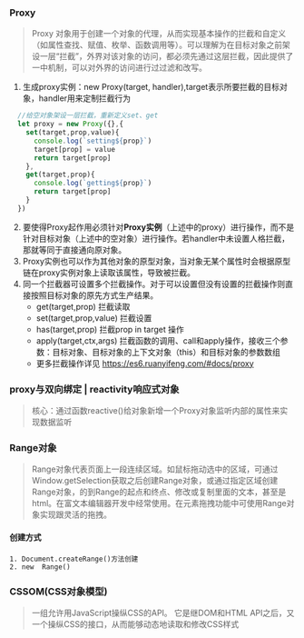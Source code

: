 ### Proxy
  > Proxy 对象用于创建一个对象的代理，从而实现基本操作的拦截和自定义（如属性查找、赋值、枚举、函数调用等）。可以理解为在目标对象之前架设一层“拦截”，外界对该对象的访问，都必须先通过这层拦截，因此提供了一中机制，可以对外界的访问进行过过滤和改写。
  1. 生成proxy实例：new Proxy(target, handler),target表示所要拦截的目标对象，handler用来定制拦截行为
  ```javascript
    //给空对象架设一层拦截，重新定义set、get
    let proxy = new Proxy({},{
      set(target,prop,value){
        console.log(`setting${prop}`)
        target[prop] = value
        return target[prop] 
      },
      get(target,prop){
        console.log(`getting${prop}`)
        return target[prop]
      }
    })
  ```
  2. 要使得Proxy起作用必须针对**Proxy实例**（上述中的proxy）进行操作，而不是针对目标对象（上述中的空对象）进行操作。若handler中未设置人格拦截，那就等同于直接通向原对象。
  3. Proxy实例也可以作为其他对象的原型对象，当对象无某个属性时会根据原型链在proxy实例对象上读取该属性，导致被拦截。
  4. 同一个拦截器可设置多个拦截操作。对于可以设置但没有设置的拦截操作则直接按照目标对象的原先方式生产结果。    
      - get(target,prop) 拦截读取
      - set(target,prop,value) 拦截设置
      - has(target,prop) 拦截prop in target 操作
      - apply(target,ctx,args) 拦截函数的调用、call和apply操作，接收三个参数：目标对象、目标对象的上下文对象（this）和目标对象的参数数组
      - 更多拦截操作详见 <https://es6.ruanyifeng.com/#docs/proxy>

### proxy与双向绑定 | reactivity响应式对象
  > 核心：通过函数reactive()给对象新增一个Proxy对象监听内部的属性来实现数据监听


### Range对象
  > Range对象代表页面上一段连续区域。如鼠标拖动选中的区域，可通过Window.getSelection获取之后创建Range对象，或通过指定区域创建Range对象，的到Range的起点和终点、修改或复制里面的文本，甚至是html。在富文本编辑器开发中经常使用。在元素拖拽功能中可使用Range对象实现跟灵活的拖拽。
  #### 创建方式
    1. Document.createRange()方法创建
    2. new  Range()

### CSSOM(CSS对象模型)
  > 一组允许用JavaScript操纵CSS的API。 它是继DOM和HTML API之后，又一个操纵CSS的接口，从而能够动态地读取和修改CSS样式


